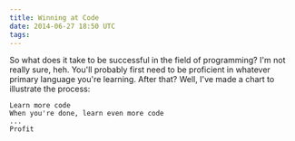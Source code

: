 ```yaml
---
title: Winning at Code
date: 2014-06-27 18:50 UTC
tags:
---
```


So what does it take to be successful in the field of programming? I'm not
really sure, heh. You'll probably first need to be proficient in whatever primary
language you're learning. After that? Well, I've made a chart to illustrate
the process:

```
Learn more code
When you're done, learn even more code
...
Profit
```
